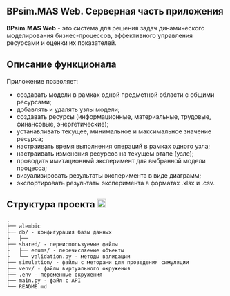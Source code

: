 ## BPsim.MAS Web. Серверная часть приложения

**BPsim.MAS Web** - это система для решения задач динамического моделирования бизнес-процессов, эффективного управления ресурсами и оценки их показателей.

## Описание функционала
Приложение позволяет:
* создавать модели в рамках одной предметной области с общими ресурсами;
* добавлять и удалять узлы модели;
* создавать ресурсы (информационные, материальные, трудовые, финансовые, энергетические);
* устанавливать текущее, минимальное и максимальное значение ресурса;
* настраивать время выполнения операций в рамках одного узла;
* настраивать изменения ресурсов на текущем этапе (узле);
* проводить имитационный эксперимент для выбранной модели процесса;
* визуализировать результаты эксперимента в виде диаграмм;
* экспортировать результаты эксперимента в форматах .xlsx и .csv.
  
## Структура проекта <img src="https://media2.giphy.com/media/QssGEmpkyEOhBCb7e1/giphy.gif?cid=ecf05e47a0n3gi1bfqntqmob8g9aid1oyj2wr3ds3mg700bl&rid=giphy.gif" width ="20">

```
.
├── alembic
├── db/ - конфигурация базы данных
├   ├── 
├── shared/ - переиспользуемые файлы
├   ├── enums/ - перечисляемые объекты
├   └── validation.py - методы валидации
├── simulation/ - файлы с методами для проведения симуляции
├── venv/ - файлы виртуального окружения
├── .env - переменные окружения
├── main.py - файл с API
└── README.md
```
